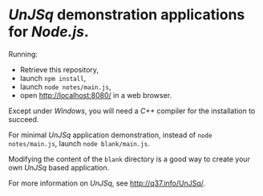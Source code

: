 # *UnJSq* demonstration applications for *Node.js*.

Running:
  * Retrieve this repository,
  * launch `npm install`,
  * launch `node notes/main.js`,
  * open <http://localhost:8080/> in a web browser.
  
Except under *Windows*, you will need a *C++* compiler for the installation to succeed.

For minimal *UnJSq* application demonstration, instead of `node notes/main.js`, launch `node blank/main.js`.

Modifying the content of the `blank` directory is a good way to create your own *UnJSq* based application.

For more information on *UnJSq*, see <http://q37.info/UnJSq/>.
